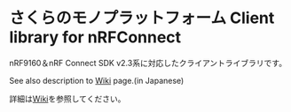 # さくらのモノプラットフォーム Client library for nRFConnect

nRF9160＆nRF Connect SDK v2.3系に対応したクライアントライブラリです。

See also description to [Wiki](https://github.com/sakura-internet/sipf-lib_nrfconnect/wiki) page.(in Japanese)

詳細は[Wiki](https://github.com/sakura-internet/sipf-lib_nrfconnect/wiki)を参照してください。
